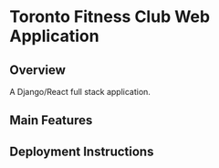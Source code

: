 # Toronto Fitness Club Web Application

## Overview
A Django/React full stack application. 
## Main Features

## Deployment Instructions
